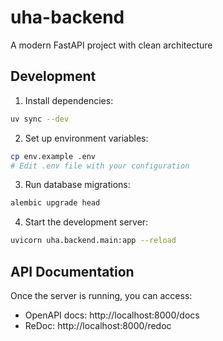 # uha-backend

A modern FastAPI project with clean architecture

## Development

1. Install dependencies:
```bash
uv sync --dev
```

2. Set up environment variables:
```bash
cp env.example .env
# Edit .env file with your configuration
```

3. Run database migrations:
```bash
alembic upgrade head
```

4. Start the development server:
```bash
uvicorn uha.backend.main:app --reload
```

## API Documentation

Once the server is running, you can access:
- OpenAPI docs: http://localhost:8000/docs
- ReDoc: http://localhost:8000/redoc
